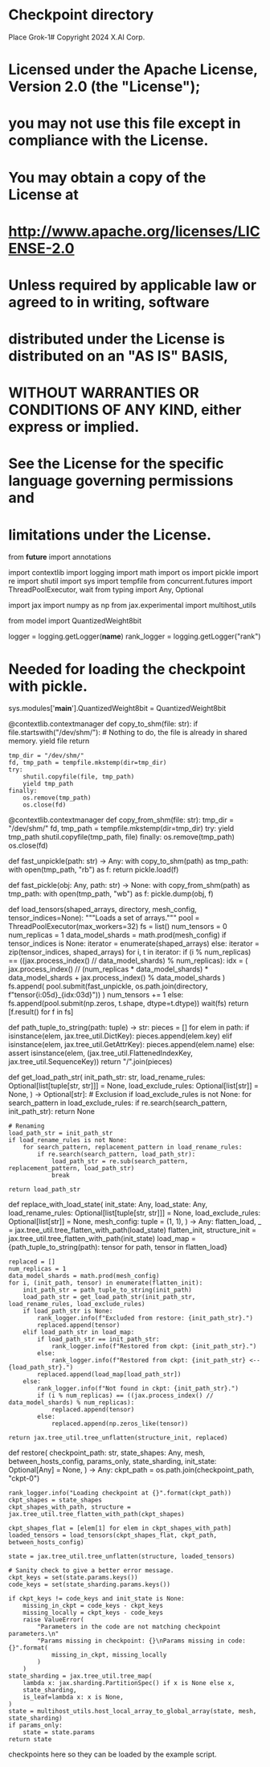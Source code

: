 # Checkpoint directory

Place Grok-1# Copyright 2024 X.AI Corp.
#
# Licensed under the Apache License, Version 2.0 (the "License");
# you may not use this file except in compliance with the License.
# You may obtain a copy of the License at
#
#     http://www.apache.org/licenses/LICENSE-2.0
#
# Unless required by applicable law or agreed to in writing, software
# distributed under the License is distributed on an "AS IS" BASIS,
# WITHOUT WARRANTIES OR CONDITIONS OF ANY KIND, either express or implied.
# See the License for the specific language governing permissions and
# limitations under the License.

from __future__ import annotations

import contextlib
import logging
import math
import os
import pickle
import re
import shutil
import sys
import tempfile
from concurrent.futures import ThreadPoolExecutor, wait
from typing import Any, Optional

import jax
import numpy as np
from jax.experimental import multihost_utils

from model import QuantizedWeight8bit

logger = logging.getLogger(__name__)
rank_logger = logging.getLogger("rank")

# Needed for loading the checkpoint with pickle.
sys.modules['__main__'].QuantizedWeight8bit = QuantizedWeight8bit


@contextlib.contextmanager
def copy_to_shm(file: str):
    if file.startswith("/dev/shm/"):
        # Nothing to do, the file is already in shared memory.
        yield file
        return

    tmp_dir = "/dev/shm/"
    fd, tmp_path = tempfile.mkstemp(dir=tmp_dir)
    try:
        shutil.copyfile(file, tmp_path)
        yield tmp_path
    finally:
        os.remove(tmp_path)
        os.close(fd)


@contextlib.contextmanager
def copy_from_shm(file: str):
    tmp_dir = "/dev/shm/"
    fd, tmp_path = tempfile.mkstemp(dir=tmp_dir)
    try:
        yield tmp_path
        shutil.copyfile(tmp_path, file)
    finally:
        os.remove(tmp_path)
        os.close(fd)


def fast_unpickle(path: str) -> Any:
    with copy_to_shm(path) as tmp_path:
        with open(tmp_path, "rb") as f:
            return pickle.load(f)


def fast_pickle(obj: Any, path: str) -> None:
    with copy_from_shm(path) as tmp_path:
        with open(tmp_path, "wb") as f:
            pickle.dump(obj, f)


def load_tensors(shaped_arrays, directory, mesh_config, tensor_indices=None):
    """Loads a set of arrays."""
    pool = ThreadPoolExecutor(max_workers=32)
    fs = list()
    num_tensors = 0
    num_replicas = 1
    data_model_shards = math.prod(mesh_config)
    if tensor_indices is None:
        iterator = enumerate(shaped_arrays)
    else:
        iterator = zip(tensor_indices, shaped_arrays)
    for i, t in iterator:
        if (i % num_replicas) == ((jax.process_index() // data_model_shards) % num_replicas):
            idx = (
                jax.process_index() // (num_replicas * data_model_shards) * data_model_shards
                + jax.process_index() % data_model_shards
            )
            fs.append(
                pool.submit(fast_unpickle, os.path.join(directory, f"tensor{i:05d}_{idx:03d}"))
            )
            num_tensors += 1
        else:
            fs.append(pool.submit(np.zeros, t.shape, dtype=t.dtype))
    wait(fs)
    return [f.result() for f in fs]


def path_tuple_to_string(path: tuple) -> str:
    pieces = []
    for elem in path:
        if isinstance(elem, jax.tree_util.DictKey):
            pieces.append(elem.key)
        elif isinstance(elem, jax.tree_util.GetAttrKey):
            pieces.append(elem.name)
        else:
            assert isinstance(elem, (jax.tree_util.FlattenedIndexKey, jax.tree_util.SequenceKey))
    return "/".join(pieces)


def get_load_path_str(
    init_path_str: str,
    load_rename_rules: Optional[list[tuple[str, str]]] = None,
    load_exclude_rules: Optional[list[str]] = None,
) -> Optional[str]:
    # Exclusion
    if load_exclude_rules is not None:
        for search_pattern in load_exclude_rules:
            if re.search(search_pattern, init_path_str):
                return None

    # Renaming
    load_path_str = init_path_str
    if load_rename_rules is not None:
        for search_pattern, replacement_pattern in load_rename_rules:
            if re.search(search_pattern, load_path_str):
                load_path_str = re.sub(search_pattern, replacement_pattern, load_path_str)
                break

    return load_path_str


def replace_with_load_state(
    init_state: Any,
    load_state: Any,
    load_rename_rules: Optional[list[tuple[str, str]]] = None,
    load_exclude_rules: Optional[list[str]] = None,
    mesh_config: tuple = (1, 1),
) -> Any:
    flatten_load, _ = jax.tree_util.tree_flatten_with_path(load_state)
    flatten_init, structure_init = jax.tree_util.tree_flatten_with_path(init_state)
    load_map = {path_tuple_to_string(path): tensor for path, tensor in flatten_load}

    replaced = []
    num_replicas = 1
    data_model_shards = math.prod(mesh_config)
    for i, (init_path, tensor) in enumerate(flatten_init):
        init_path_str = path_tuple_to_string(init_path)
        load_path_str = get_load_path_str(init_path_str, load_rename_rules, load_exclude_rules)
        if load_path_str is None:
            rank_logger.info(f"Excluded from restore: {init_path_str}.")
            replaced.append(tensor)
        elif load_path_str in load_map:
            if load_path_str == init_path_str:
                rank_logger.info(f"Restored from ckpt: {init_path_str}.")
            else:
                rank_logger.info(f"Restored from ckpt: {init_path_str} <-- {load_path_str}.")
            replaced.append(load_map[load_path_str])
        else:
            rank_logger.info(f"Not found in ckpt: {init_path_str}.")
            if (i % num_replicas) == ((jax.process_index() // data_model_shards) % num_replicas):
                replaced.append(tensor)
            else:
                replaced.append(np.zeros_like(tensor))

    return jax.tree_util.tree_unflatten(structure_init, replaced)


def restore(
    checkpoint_path: str,
    state_shapes: Any,
    mesh,
    between_hosts_config,
    params_only,
    state_sharding,
    init_state: Optional[Any] = None,
) -> Any:
    ckpt_path = os.path.join(checkpoint_path, "ckpt-0")

    rank_logger.info("Loading checkpoint at {}".format(ckpt_path))
    ckpt_shapes = state_shapes
    ckpt_shapes_with_path, structure = jax.tree_util.tree_flatten_with_path(ckpt_shapes)

    ckpt_shapes_flat = [elem[1] for elem in ckpt_shapes_with_path]
    loaded_tensors = load_tensors(ckpt_shapes_flat, ckpt_path, between_hosts_config)

    state = jax.tree_util.tree_unflatten(structure, loaded_tensors)

    # Sanity check to give a better error message.
    ckpt_keys = set(state.params.keys())
    code_keys = set(state_sharding.params.keys())

    if ckpt_keys != code_keys and init_state is None:
        missing_in_ckpt = code_keys - ckpt_keys
        missing_locally = ckpt_keys - code_keys
        raise ValueError(
            "Parameters in the code are not matching checkpoint parameters.\n"
            "Params missing in checkpoint: {}\nParams missing in code: {}".format(
                missing_in_ckpt, missing_locally
            )
        )
    state_sharding = jax.tree_util.tree_map(
        lambda x: jax.sharding.PartitionSpec() if x is None else x,
        state_sharding,
        is_leaf=lambda x: x is None,
    )
    state = multihost_utils.host_local_array_to_global_array(state, mesh, state_sharding)
    if params_only:
        state = state.params
    return state
 checkpoints here so they can be loaded by the example script.
